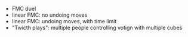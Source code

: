- FMC duel
- linear FMC: no undoing moves
- linear FMC: undoing moves, with time limit
- "Twicth plays": multiple people controlling votign with multiple cubes